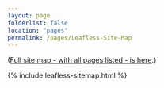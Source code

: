```yaml
---
layout: page
folderlist: false
location: "pages"
permalink: /pages/Leafless-Site-Map
---
```


([Full site map - with all pages listed - is here](/pages/A-Site-Map).)

{% include leafless-sitemap.html %}